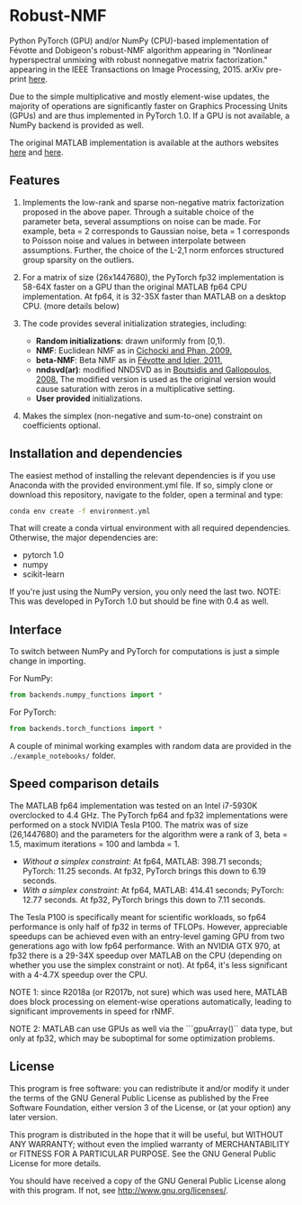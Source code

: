 # Robust-NMF
Python PyTorch (GPU) and/or NumPy (CPU)-based implementation of Févotte and Dobigeon's robust-NMF algorithm appearing in "Nonlinear hyperspectral unmixing with robust nonnegative matrix factorization." appearing in the IEEE Transactions on Image Processing, 2015. arXiv pre-print [here](https://arxiv.org/pdf/1401.5649.pdf).

Due to the simple multiplicative and mostly element-wise updates, the majority of operations are significantly faster on Graphics Processing Units (GPUs) and are thus implemented in PyTorch 1.0. If a GPU is not available, a NumPy backend is provided as well. 

The original MATLAB implementation is available at the authors websites [here](http://dobigeon.perso.enseeiht.fr/applications/app_hyper_rLMM.html) and [here](https://www.irit.fr/~Cedric.Fevotte/extras/tip2015/code.zip). 

## Features
1. Implements the low-rank and sparse non-negative matrix factorization proposed in the above paper. Through a suitable choice of the parameter beta, several assumptions on noise can be made. For example, beta = 2 corresponds to Gaussian noise, beta = 1 corresponds to Poisson noise and values in between interpolate between assumptions. Further, the choice of the L-2,1 norm enforces structured group sparsity on the outliers.

2. For a matrix of size (26x1447680), the PyTorch fp32 implementation is 58-64X faster on a GPU than the original MATLAB fp64 CPU implementation. At fp64, it is 32-35X faster than MATLAB on a desktop CPU. (more details below)

3. The code provides several initialization strategies, including:
    * **Random initializations**: drawn uniformly from [0,1).
    * **NMF**: Euclidean NMF as in [Cichocki and Phan, 2009.](http://www.bsp.brain.riken.jp/publications/2009/Cichocki-Phan-IEICE_col.pdf)
    * **beta-NMF**: Beta NMF as in [Févotte and Idier, 2011.](https://arxiv.org/pdf/1010.1763.pdf)
    * **nndsvd(ar)**: modified NNDSVD as in [Boutsidis and Gallopoulos, 2008.](http://www.boutsidis.org/Boutsidis_PRE_08.pdf) The modified version is used as the original version would cause saturation with zeros in a multiplicative setting.
    * **User provided** initializations.

4. Makes the simplex (non-negative and sum-to-one) constraint on coefficients optional.

## Installation and dependencies
The easiest method of installing the relevant dependencies is if you use Anaconda with the provided environment.yml file. If so, simply clone or download this repository, navigate to the folder, open a terminal and type:
```bash
conda env create -f environment.yml
```
That will create a conda virtual environment with all required dependencies. Otherwise, the major dependencies are:
  * pytorch 1.0
  * numpy
  * scikit-learn

If you're just using the NumPy version, you only need the last two. NOTE: This was developed in PyTorch 1.0 but should be fine with 0.4 as well.

## Interface
To switch between NumPy and PyTorch for computations is just a simple change in importing.

For NumPy:
```python
from backends.numpy_functions import *
```

For PyTorch:
```python
from backends.torch_functions import *
```

A couple of minimal working examples with random data are provided in the `./example_notebooks/` folder.

## Speed comparison details
The MATLAB fp64 implementation was tested on an Intel i7-5930K overclocked to 4.4 GHz. The PyTorch fp64 and fp32 implementations were performed on a stock NVIDIA Tesla P100. The matrix was of size (26,1447680) and the parameters for the algorithm were a rank of 3, beta = 1.5, maximum iterations = 100 and lambda = 1.

  * *Without a simplex constraint*:
  At fp64, MATLAB: 398.71 seconds; PyTorch: 11.25 seconds. At fp32, PyTorch brings this down to 6.19 seconds.
  * *With a simplex constraint*:
  At fp64, MATLAB: 414.41 seconds; PyTorch: 12.77 seconds. At fp32, PyTorch brings this down to 7.11 seconds.

The Tesla P100 is specifically meant for scientific workloads, so fp64 performance is only half of fp32 in terms of TFLOPs. However, appreciable speedups can be achieved even with an entry-level gaming GPU from two generations ago with low fp64 performance. With an NVIDIA GTX 970, at fp32 there is a 29-34X speedup over MATLAB on the CPU (depending on whether you use the simplex constraint or not). At fp64, it's less significant with a 4-4.7X speedup over the CPU.

NOTE 1: since R2018a (or R2017b, not sure) which was used here, MATLAB does block processing on element-wise operations automatically, leading to significant improvements in speed for rNMF.

NOTE 2: MATLAB can use GPUs as well via the ```gpuArray()`` data type, but only at fp32, which may be suboptimal for some optimization problems.

## License

This program is free software: you can redistribute it and/or modify
it under the terms of the GNU General Public License as published by
the Free Software Foundation, either version 3 of the License, or
(at your option) any later version.

This program is distributed in the hope that it will be useful,
but WITHOUT ANY WARRANTY; without even the implied warranty of
MERCHANTABILITY or FITNESS FOR A PARTICULAR PURPOSE.  See the
GNU General Public License for more details.

You should have received a copy of the GNU General Public License
along with this program.  If not, see <http://www.gnu.org/licenses/>.
